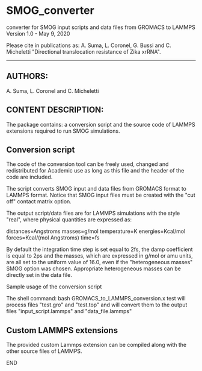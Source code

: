 # SMOG_converter
converter for SMOG input scripts and data files from GROMACS to LAMMPS
Version 1.0 - May 9, 2020 

Please cite in publications as:
A. Suma, L. Coronel, G. Bussi and C. Micheletti
"Directional translocation resistance of Zika xrRNA".
_____________________________________________________

AUTHORS:
--------
A. Suma, L. Coronel and C. Micheletti

CONTENT DESCRIPTION:
--------------------

The package contains:
    a conversion script and 
    the source code of LAMMPS extensions required to run SMOG simulations.


Conversion script
-----------------
The code of the conversion tool can be freely used, changed and redistributed for Academic use as long as this file and the header of the code are included.


The script converts SMOG input and data files from GROMACS format to LAMMPS format.
Notice that SMOG input files must be created with the "cut off" contact matrix option.

The output script/data files are for LAMMPS simulations with the style "real", where physical quantities are expressed as:

distances=Angstroms
masses=g/mol
temperature=K
energies=Kcal/mol
forces=Kcal/(mol Angstroms)
time=fs

By default the integration time step is set equal to 2fs, the damp coefficient is equal to 2ps and the masses, which are expressed in g/mol or amu units, are all set to the uniform value of 16.0, even if the "heterogeneous masses" SMOG option was chosen. Appropriate heterogeneous masses can be directly set in the data file.


Sample usage of the conversion script

The shell command:
    bash GROMACS_to_LAMMPS_conversion.x test
will process files "test.gro" and "test.top" and will convert them to the output files "input_script.lammps" and "data_file.lammps"



Custom LAMMPS extensions
------------------------

The provided custom Lammps extension can be compiled along with the other source files of LAMMPS.

END
